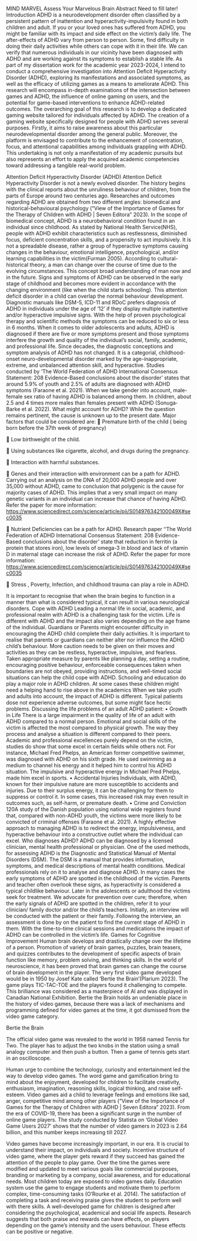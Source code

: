 MIND MARVEL
Assess Your Marvelous Brain
Abstract
Need to fill later!
Introduction 
ADHD is a neurodevelopment disorder often classified by a persistent pattern of inattention and hyperactivity-impulsivity found in both children and adult. If you or your loved ones has suffered from ADHD, you might be familiar with its impact and side effect on the victim’s daily life. The after-effects of ADHD vary from person to person. Some, find difficulty in doing their daily activities while others can cope with it in their life. We can verify that numerous individuals in our vicinity have been diagnosed with ADHD and are working against its symptoms to establish a stable life.
As part of my dissertation work for the academic year 2023-2024, I intend to conduct a comprehensive investigation into Attention Deficit Hyperactivity Disorder (ADHD), exploring its manifestations and associated symptoms, as well as the efficacy of utilizing games as a means to ameliorate ADHD. This research will encompass in-depth examinations of the intersection between games and ADHD, the influence of online gaming on users, and the potential for game-based interventions to enhance ADHD-related outcomes. The overarching goal of this research is to develop a dedicated gaming website tailored for individuals affected by ADHD. The creation of a gaming website specifically designed for people with ADHD serves several purposes. Firstly, it aims to raise awareness about this particular neurodevelopmental disorder among the general public. Moreover, the platform is envisaged to contribute to the enhancement of concentration, focus, and attentional capabilities among individuals grappling with ADHD. 
This undertaking is not only a manifestation of my academic pursuits but also represents an effort to apply the acquired academic competencies toward addressing a tangible real-world problem.







Attention Deficit Hyperactivity Disorder (ADHD)
Attention Deficit Hyperactivity Disorder is not a newly evolved disorder. The history begins with the clinical reports about the unruliness behaviour of children, from the parts of Europe around two centuries ago. Researches and outcomes regarding ADHD are obtained from two different angles: biomedical and historical-behavioural psychology (“View of the Importance of Games for the Therapy of Children with ADHD | Seven Editora” 2023). In the scope of biomedical concept, ADHD is a neurobehavioral condition found in an individual since childhood. As stated by National Health Service(NHS), people with ADHD exhibit characteristics such as restlessness, diminished focus, deficient concentration skills, and a propensity to act impulsively. It is not a spreadable disease, rather a group of hyperactive symptoms causing changes in the behaviour, emotional intelligence, psychological, and/or learning capabilities in the victim(Furman 2005). According to cultural-historical theory, a man can change over the course of time due to the evolving circumstances. This concept broad understanding of man now and in the future. 
Signs and symptoms of ADHD can be observed in the early stage of childhood and becomes more evident in accordance with the changing environment (like when the child starts schooling). This attention deficit disorder in a child can overlap the normal behaviour development. Diagnostic manuals like DSM-5, ICD-11 and RDoC prefers diagnosis of ADHD in individuals under the age of ‘12’ if they display multiple inattentive and/or hyperactive impulsive signs. With the help of proven psychological therapy and scientific methods the symptoms can be reduced to six or less in 6 months. When it comes to older adolescents and adults, ADHD is diagnosed if there are five or more symptoms present and those symptoms interfere the growth and quality of the individual’s social, family, academic, and professional life. Since decades, the diagnostic conceptions and symptom analysis of ADHD has not changed. It is a categorial, childhood-onset neuro-developmental disorder marked by the age-inappropriate, extreme, and unbalanced attention skill, and hyperactive. 
Studies conducted by ‘The World Federation of ADHD International Consensus Statement: 208 Evidence-Based conclusions about the disorder’ states that around 5.9% of youth and 2.5% of adults are diagnosed with ADHD symptoms (Faraone et al. 2021). When we take gender into account, male-female sex ratio of having ADHD is balanced among them. In children, about 2.5 and 4 times more males than females present with ADHD (Sonuga‐Barke et al. 2022). 
What might account for ADHD? 
While the question remains pertinent, the cause is unknown up to the present date. Major factors that could be considered are:
	Premature birth of the child ( being born before the 37th week of pregnancy) 

	Low birthweight of the child.
 

	Using substances like cigarette, alcohol, and drugs during the pregnancy.
   

	Interaction with harmful substances.
 

	Genes and their interaction with environment can be a path for ADHD. Carrying out an analysis on the DNA of 20,000 ADHD people and over 35,000 without ADHD, came to conclusion that polygenic is the cause for majority cases of ADHD. This implies that a very small impact on many genetic variants in an individual can increase that chance of having ADHD. 
Refer the paper for more information: https://www.sciencedirect.com/science/article/pii/S014976342100049X#sec0035
 

	Nutrient Deficiencies can be a path for ADHD.  Research paper ‘‘The World Federation of ADHD International Consensus Statement: 208 Evidence-Based conclusions about the disorder’ state that reduction in ferritin (a protein that stores iron), low levels of omega-3 in blood and lack of vitamin D in maternal stage can increase the risk of ADHD. 
Refer the paper for more information: https://www.sciencedirect.com/science/article/pii/S014976342100049X#sec0035
 

	Stress , Poverty, Infection, and childhood trauma can play a role in ADHD.
 

It is important to recognise that when the brain begins to function in a manner than what is considered typical, it can result in various neurological disorders. 
Cope with ADHD 
Leading a normal life in social, academic, and professional realm with ADHD is a challenging task for the victim. Life is different with ADHD and the impact also varies depending on the age frame of the individual. Guardians or Parents might encounter difficulty in encouraging the ADHD child complete their daily activities. It is important to realise that parents or guardians can neither alter nor influence the ADHD child’s behaviour. More caution needs to be given on their moves and activities as they can be restless, hyperactive, impulsive, and fearless. Taken appropriate measure by parents like planning a day, setting a routine, encouraging positive behaviour, enforceable consequences taken when boundaries are not obeyed, providing instructions, and well-timed social situations can help the child cope with ADHD. Schooling and education do play a major role in ADHD children. At some cases these children might need a helping hand to rise above in the academics 
When we take youth and adults into account, the impact of ADHD is different. Typical patients dose not experience adverse outcomes, but some might face hectic problems. Discussing the life problems of an adult ADHD patient:
•	Growth in Life
There is a large impairment in the quality of life of an adult with ADHD compared to a normal person. Emotional and social skills of the victim is affected the most compared to physical growth. The way they process and analyse a situation is different compared to their peers. Academic and professional excellences purely depend on the victim, studies do show that some excel in certain fields while others not. For instance, Michael Fred Phelps, an American former competitive swimmer, was diagnosed with ADHD on his sixth grade. He used swimming as a medium to channel his energy and it helped him to control his ADHD situation. The impulsive and hyperactive energy in Michael Pred Phelps, made him excel in sports. 
•	Accidental Injuries
Individuals, with ADHD, known for their impulsive nature are more susceptible to accidents and injuries. Due to their surplus energy, it can be challenging for them to suppress or control it. In some cases, this increased risk may even result in outcomes such, as self-harm, or premature death.
•	Crime and Conviction
120A study of the Danish population using national wide registers found that, compared with non-ADHD youth, the victims were more likely to be convicted of criminal offenses (Faraone et al. 2021). 
A highly effective approach to managing ADHD is to redirect the energy, impulsiveness, and hyperactive behaviour into a constructive outlet where the individual can excel.
Who diagnoses ADHD? 
ADHD can be diagnosed by a licensed clinician, mental health professional or physician. One of the used methods, for assessing ADHD is the Diagnostic and Statistical Manual of Mental Disorders (DSM). The DSM is a manual that provides information, symptoms, and medical descriptions of mental health conditions. Medical professionals rely on it to analyse and diagnose ADHD. In many cases the early symptoms of ADHD are spotted in the childhood of the victim. Parents and teacher often overlook these signs, as hyperactivity is considered a typical childlike behaviour. Later in the adolescents or adulthood the victims seek for treatment. We advocate for prevention over cure; therefore, when the early signals of ADHD are spotted in the children,  refer it to your clinician/ family doctor and/or the child’s teachers.
Initially, an interview will be conducted with the patient or their family. Following the interview, an assessment is done by on the patient to find the current stage of ADHD in them. With the time-to-time clinical sessions and medications the impact of ADHD can be controlled in the victim’s life.
Games for Cognitive Improvement
Human brain develops and drastically change over the lifetime of a person. Promotion of variety of brain games, puzzles, brain teasers, and quizzes contributes to the development of specific aspects of brain function like memory, problem solving, and thinking skills. In the world of neuroscience, it has been proved that brain games can change the course of brain development in the player. 
The very first video game developed would be in 1950 by Josef Kate called ‘Bertie the Brain’(Plarium 2023). The game plays TIC-TAC-TOE and the players found it challenging to compete. This brilliance was considered as a masterpiece of AI and was displayed in Canadian National Exhibition. Bertie the Brain holds an undeniable place in the history of video games, because there was a lack of mechanisms and programming defined for video games at the time, it got dismissed from the video game category.
 
Bertie the Brain

The official video game was revealed to the world in 1958 named Tennis for Two. The player has to adjust the two knobs in the station using a small analogy computer and then push a button. Then a game of tennis gets start in an oscilloscope. 
 
	

Human urge to combine the technology, curiosity and entertainment led the way to develop video games. The word game and gamification bring to mind about the enjoyment, developed for children to facilitate creativity, enthusiasm, imagination, reasoning skills, logical thinking, and raise self-esteem. Video games aid a child to leverage feelings and emotions like sad, anger, competitive mind among other players (“View of the Importance of Games for the Therapy of Children with ADHD | Seven Editora” 2023). From the era of COVID-19, there has been a significant surge in the number of online game players. The study conducted by Statista on ‘Global Video Game Users 2027’ shows that the number of video gamers in 2023 is 2.64 billion, and this number keeps increasing till 2027. 

 
Video games have become increasingly important, in our era. It is crucial to understand their impact, on individuals and society. Incentive structure of video game, where the player gets reward if they succeed has gained the attention of the people to play game. Over the time the games were modified and updated to meet various goals like commercial purposes, branding or marketing by a company, social awareness, and for educational needs. Most children today are exposed to video games daily. Education system use the game to engage students and motivate them to perform complex, time-consuming tasks (O’Rourke et al. 2014). The satisfaction of completing a task and receiving praise gives the student to perform well with there skills. A well-developed game for children is designed after considering the psychological, academical and social life aspects. Research suggests that both praise and rewards can have effects, on players depending on the game’s intensity and the users behaviour. These effects can be positive or negative.
